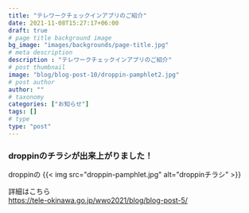 ```yaml
---
title: "テレワークチェックインアプリのご紹介"
date: 2021-11-08T15:27:17+06:00
draft: true
# page title background image
bg_image: "images/backgrounds/page-title.jpg"
# meta description
description : "テレワークチェックインアプリのご紹介"
# post thumbnail
image: "blog/blog-post-10/droppin-pamphlet2.jpg"
# post author
author: ""
# taxonomy
categories: ["お知らせ"]
tags: []
# type
type: "post"
---
```


### droppinのチラシが出来上がりました！
droppinの
{{< img src="droppin-pamphlet.jpg" alt="droppinチラシ" >}}
  
詳細はこちら  
https://tele-okinawa.go.jp/wwo2021/blog/blog-post-5/
